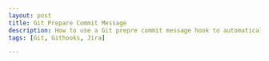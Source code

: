 ```yaml
---
layout: post
title: Git Prepare Commit Message
description: How to use a Git prepre commit message hook to automatically add your issue key to your commit message
tags: [Git, Githooks, Jira]

---
```


